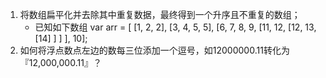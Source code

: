<!--
 * @Author: zd
 * @Date: 2023-11-19 16:02:52
 * @LastEditors: zd
 * @LastEditTime: 2023-11-19 16:46:10
 * @FilePath: \learningFiles\note\面试题\20231119.md
 * @Description: 
-->
1. 将数组扁平化并去除其中重复数据，最终得到一个升序且不重复的数组；
   - 已知如下数组 var arr = [ [1, 2, 2], [3, 4, 5, 5], [6, 7, 8, 9, [11, 12, [12, 13, [14] ] ] ], 10];
2. 如何将浮点数点左边的数每三位添加一个逗号，如12000000.11转化为『12,000,000.11』？